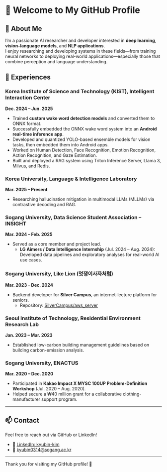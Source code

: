 # 👋 Welcome to My GitHub Profile

## 🚀 About Me
I’m a passionate AI researcher and developer interested in **deep learning**, **vision–language models**, and **NLP applications**.  
I enjoy researching and developing systems in these fields—from training neural networks to deploying real-world applications—especially those that combine perception and language understanding.

## 📌 Experiences

### Korea Institute of Science and Technology (KIST), Intelligent Interaction Center  
**Dec. 2024 – Jun. 2025**  
- Trained **custom wake word detection models** and converted them to ONNX format.  
- Successfully embedded the ONNX wake word system into an **Android real-time inference app**.  
- Developed and quantized YOLO-based ensemble models for vision tasks, then embedded them into Android apps.  
- Worked on Human Detection, Face Recognition, Emotion Recognition, Action Recognition, and Gaze Estimation.  
- Built and deployed a RAG system using Triton Inference Server, Llama 3, Milvus, and Redis.

### Korea University, Language & Intelligence Laboratory  
**Mar. 2025 – Present**  
- Researching hallucination mitigation in multimodal LLMs (MLLMs) via contrastive decoding and RAG.

### Sogang University, Data Science Student Association – INSIGHT  
**Mar. 2024 – Feb. 2025**  
- Served as a core member and project lead.  
  - **LG Aimers / Data Intelligence Internship** (Jul. 2024 – Aug. 2024): Developed data pipelines and exploratory analyses for real-world AI use cases.

### Sogang University, Like Lion (멋쟁이사자처럼)  
**Mar. 2023 – Dec. 2024**  
- Backend developer for **Silver Campus**, an internet-lecture platform for seniors.  
  - Repository: [SilverCampus/aws_server](https://github.com/SilverCampus/aws_server)

### Seoul Institute of Technology, Residential Environment Research Lab  
**Jan. 2023 – Mar. 2023**  
- Established low-carbon building management guidelines based on building carbon-emission analysis.

### Sogang University, ENACTUS  
**Mar. 2020 – Dec. 2020**  
- Participated in **Kakao Impact X MYSC 100UP Problem-Definition Workshop** (Jul. 2020 – Aug. 2020).  
- Helped secure a ₩40 million grant for a collaborative clothing-manufacturer support program.

---

## 📫 Contact
Feel free to reach out via GitHub or LinkedIn!  
- 🔗 [LinkedIn: kyubin-kim](https://www.linkedin.com/in/kyubin-kim-49b585336/)  
- 📧 kyubin0314@sogang.ac.kr

---
Thank you for visiting my GitHub profile! 🚀
